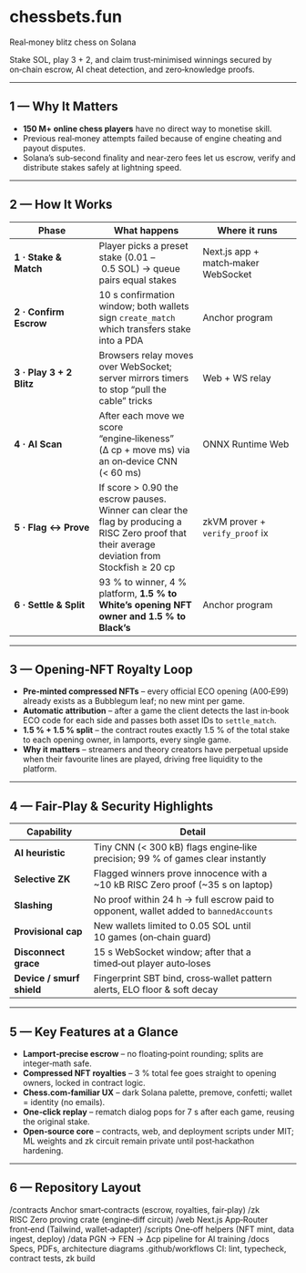# chessbets.fun  
Real‑money blitz chess on Solana

Stake SOL, play 3 + 2, and claim trust‑minimised winnings secured by on‑chain escrow, AI cheat detection, and zero‑knowledge proofs.

---

## 1 — Why It Matters
* **150 M+ online chess players** have no direct way to monetise skill.  
* Previous real‑money attempts failed because of engine cheating and payout disputes.  
* Solana’s sub‑second finality and near‑zero fees let us escrow, verify and distribute stakes safely at lightning speed.

---

## 2 — How It Works

| Phase | What happens | Where it runs |
|-------|--------------|--------------|
| **1 · Stake & Match** | Player picks a preset stake (0.01 – 0.5 SOL) → queue pairs equal stakes | Next.js app + match‑maker WebSocket |
| **2 · Confirm Escrow** | 10 s confirmation window; both wallets sign `create_match` which transfers stake into a PDA | Anchor program |
| **3 · Play 3 + 2 Blitz** | Browsers relay moves over WebSocket; server mirrors timers to stop “pull the cable” tricks | Web + WS relay |
| **4 · AI Scan** | After each move we score “engine‑likeness” (Δ cp + move ms) via an on‑device CNN (< 60 ms) | ONNX Runtime Web |
| **5 · Flag ↔ Prove** | If score > 0.90 the escrow pauses. Winner can clear the flag by producing a RISC Zero proof that their average deviation from Stockfish ≥ 20 cp | zkVM prover + `verify_proof` ix |
| **6 · Settle & Split** | 93 % to winner, 4 % platform, **1.5 % to White’s opening NFT owner and 1.5 % to Black’s** | Anchor program |

---

## 3 — Opening‑NFT Royalty Loop

* **Pre‑minted compressed NFTs** – every official ECO opening (A00‑E99) already exists as a Bubblegum leaf; no new mint per game.  
* **Automatic attribution** – after a game the client detects the last in‑book ECO code for each side and passes both asset IDs to `settle_match`.  
* **1.5 % + 1.5 % split** – the contract routes exactly 1.5 % of the total stake to each opening owner, in lamports, every single game.  
* **Why it matters** – streamers and theory creators have perpetual upside when their favourite lines are played, driving free liquidity to the platform.

---

## 4 — Fair‑Play & Security Highlights

| Capability | Detail |
|------------|--------|
| **AI heuristic** | Tiny CNN (< 300 kB) flags engine‑like precision; 99 % of games clear instantly |
| **Selective ZK** | Flagged winners prove innocence with a ~10 kB RISC Zero proof (~35 s on laptop) |
| **Slashing** | No proof within 24 h → full escrow paid to opponent, wallet added to `bannedAccounts` |
| **Provisional cap** | New wallets limited to 0.05 SOL until 10 games (on‑chain guard) |
| **Disconnect grace** | 15 s WebSocket window; after that a timed‑out player auto‑loses |
| **Device / smurf shield** | Fingerprint SBT bind, cross‑wallet pattern alerts, ELO floor & soft decay |

---

## 5 — Key Features at a Glance

* **Lamport‑precise escrow** – no floating‑point rounding; splits are integer‑math safe.  
* **Compressed NFT royalties** – 3 % total fee goes straight to opening owners, locked in contract logic.  
* **Chess.com‑familiar UX** – dark Solana palette, premove, confetti; wallet = identity (no emails).  
* **One‑click replay** – rematch dialog pops for 7 s after each game, reusing the original stake.  
* **Open‑source core** – contracts, web, and deployment scripts under MIT; ML weights and zk circuit remain private until post‑hackathon hardening.

---

## 6 — Repository Layout
/contracts Anchor smart‑contracts (escrow, royalties, fair‑play) /zk RISC Zero proving crate (engine‑diff circuit) /web Next.js App‑Router front‑end (Tailwind, wallet‑adapter) /scripts One‑off helpers (NFT mint, data ingest, deploy) /data PGN → FEN → Δcp pipeline for AI training /docs Specs, PDFs, architecture diagrams .github/workflows CI: lint, typecheck, contract tests, zk build

